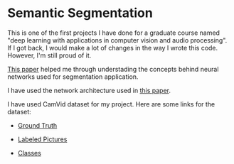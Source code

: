 # Semantic Segmentation

This is one of the first projects I have done for a graduate course named "deep learning with applications in computer vision and audio processing". If I got back, I would make a lot of changes in the way I wrote this code. However, I'm still proud of it.

[This paper](https://arxiv.org/abs/1511.00561) helped me through understading the concepts behind neural networks used for segmentation application.


I have used the network architecture used in [this paper](https://arxiv.org/abs/1505.07293).


I have used CamVid dataset for my project. Here are some links for the dataset:

* [Ground Truth](https://s3.amazonaws.com/fast-ai-imagelocal/camvid.tgz)

* [Labeled Pictures](http://mi.eng.cam.ac.uk/research/projects/VideoRec/CamVid/data/LabeledApproved_full.zip)

* [Classes](http://mi.eng.cam.ac.uk/research/projects/VideoRec/CamVid/data/label_colors.txt)
